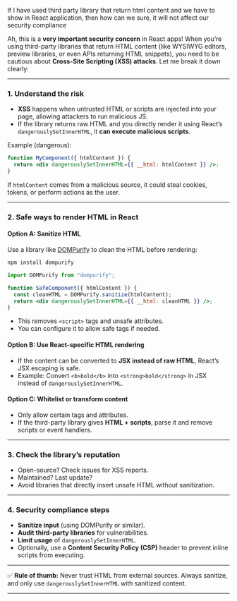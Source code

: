 If I have used third party library that return html content and we have to show in React application, then how can we sure, it will not affect our security compliance

Ah, this is a **very important security concern** in React apps! When you’re using third-party libraries that return HTML content (like WYSIWYG editors, preview libraries, or even APIs returning HTML snippets), you need to be cautious about **Cross-Site Scripting (XSS) attacks**. Let me break it down clearly:

---

### 1. **Understand the risk**

- **XSS** happens when untrusted HTML or scripts are injected into your page, allowing attackers to run malicious JS.
- If the library returns raw HTML and you directly render it using React’s `dangerouslySetInnerHTML`, it **can execute malicious scripts**.

Example (dangerous):

```jsx
function MyComponent({ htmlContent }) {
  return <div dangerouslySetInnerHTML={{ __html: htmlContent }} />;
}
```

If `htmlContent` comes from a malicious source, it could steal cookies, tokens, or perform actions as the user.

---

### 2. **Safe ways to render HTML in React**

#### Option A: **Sanitize HTML**

Use a library like [DOMPurify](https://github.com/cure53/DOMPurify) to clean the HTML before rendering:

```bash
npm install dompurify
```

```jsx
import DOMPurify from "dompurify";

function SafeComponent({ htmlContent }) {
  const cleanHTML = DOMPurify.sanitize(htmlContent);
  return <div dangerouslySetInnerHTML={{ __html: cleanHTML }} />;
}
```

- This removes `<script>` tags and unsafe attributes.
- You can configure it to allow safe tags if needed.

#### Option B: **Use React-specific HTML rendering**

- If the content can be converted to **JSX instead of raw HTML**, React’s JSX escaping is safe.
- Example: Convert `<b>bold</b>` into `<strong>bold</strong>` in JSX instead of `dangerouslySetInnerHTML`.

#### Option C: **Whitelist or transform content**

- Only allow certain tags and attributes.
- If the third-party library gives **HTML + scripts**, parse it and remove scripts or event handlers.

---

### 3. **Check the library’s reputation**

- Open-source? Check issues for XSS reports.
- Maintained? Last update?
- Avoid libraries that directly insert unsafe HTML without sanitization.

---

### 4. **Security compliance steps**

- **Sanitize input** (using DOMPurify or similar).
- **Audit third-party libraries** for vulnerabilities.
- **Limit usage** of `dangerouslySetInnerHTML`.
- Optionally, use a **Content Security Policy (CSP)** header to prevent inline scripts from executing.

---

✅ **Rule of thumb:** Never trust HTML from external sources. Always sanitize, and only use `dangerouslySetInnerHTML` with sanitized content.

---
